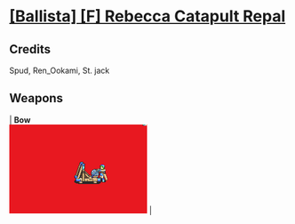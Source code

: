 # [\[Ballista\] \[F\] Rebecca Catapult Repal](./)
## Credits

Spud, Ren_Ookami, St. jack

## Weapons

| <b>Bow</b><br/><img alt="Bow animation" src="./5.%20Bow%20(Ballista)/Bow.gif"/> |
